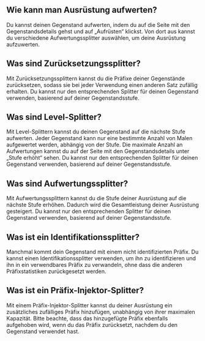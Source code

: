 ## Wie kann man Ausrüstung aufwerten?

Du kannst deinen Gegenstand aufwerten, indem du auf die Seite mit den Gegenstandsdetails gehst und auf „Aufrüsten“ klickst.
Von dort aus kannst du verschiedene Aufwertungssplitter auswählen, um deine Ausrüstung aufzuwerten.

## Was sind Zurücksetzungssplitter?

Mit Zurücksetzungssplittern kannst du die Präfixe deiner Gegenstände zurücksetzen, sodass sie bei jeder Verwendung einen anderen Satz zufällig erhalten.
Du kannst nur den entsprechenden Splitter für deinen Gegenstand verwenden, basierend auf deiner Gegenstandsstufe.

## Was sind Level-Splitter?

Mit Level-Splittern kannst du deinen Gegenstand auf die nächste Stufe aufwerten.
Jeder Gegenstand kann nur eine bestimmte Anzahl von Malen aufgewertet werden, abhängig von der Stufe. Die maximale Anzahl an Aufwertungen kannst du auf der Seite mit den Gegenstandsdetails unter „Stufe erhöht“ sehen.
Du kannst nur den entsprechenden Splitter für deinen Gegenstand verwenden, basierend auf deiner Gegenstandsstufe.

## Was sind Aufwertungssplitter?

Mit Aufwertungssplittern kannst du die Stufe deiner Ausrüstung auf die nächste Stufe erhöhen. Dadurch wird die Gesamtleistung deiner Ausrüstung gesteigert.
Du kannst nur den entsprechenden Splitter für deinen Gegenstand verwenden, basierend auf deiner Gegenstandsstufe.

## Was ist ein Identifikationssplitter?

Manchmal kommt dein Gegenstand mit einem nicht identifizierten Präfix. Du kannst einen Identifikationssplitter verwenden, um ihn zu identifizieren und ihn in ein verwendbares Präfix zu verwandeln, ohne dass die anderen Präfixstatistiken zurückgesetzt werden.

## Was ist ein Präfix-Injektor-Splitter?

Mit einem Präfix-Injektor-Splitter kannst du deiner Ausrüstung ein zusätzliches zufälliges Präfix hinzufügen, unabhängig von ihrer maximalen Kapazität.
Bitte beachte, dass das hinzugefügte Präfix ebenfalls aufgehoben wird, wenn du das Präfix zurücksetzt, nachdem du den Gegenstand verwendet hast.

